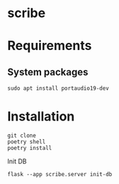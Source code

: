# scribe

# Requirements
## System packages
```
sudo apt install portaudio19-dev
```

# Installation
```
git clone
poetry shell
poetry install
```

Init DB
```
flask --app scribe.server init-db
```
